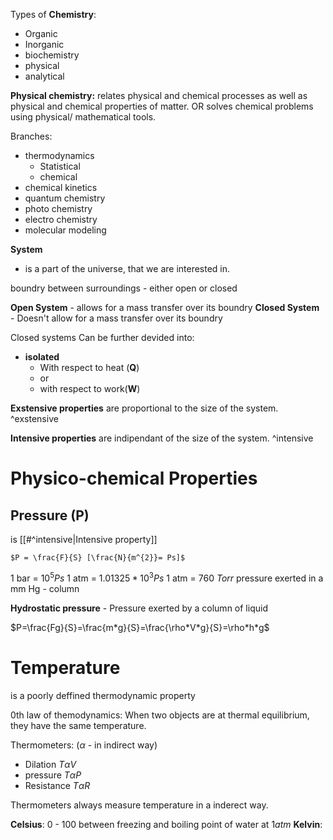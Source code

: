 
Types of **Chemistry**:
- Organic
- Inorganic
- biochemistry
- physical
- analytical

**Physical chemistry:**
relates physical and chemical processes as well as physical and chemical properties of matter.
OR
solves chemical problems using physical/ mathematical tools.

Branches:
- thermodynamics
	- Statistical
	- chemical
- chemical kinetics
- quantum chemistry
- photo chemistry
- electro chemistry
- molecular modeling

**System**
- is a part of the universe, that we are interested in.

boundry between surroundings - either open or closed

**Open System** - allows for a mass transfer over its boundry
**Closed System** - Doesn't allow for a mass transfer over its boundry

Closed systems Can be further devided into:
- **isolated**
	- With respect to heat (**Q**)
	- or
	- with respect to work(**W**)


**Exstensive properties** are proportional to the size of the system. ^exstensive

**Intensive properties** are indipendant of the size of the system. ^intensive

# Physico-chemical Properties

## Pressure (P)
is [[#^intensive|Intensive property]]

	$P = \frac{F}{S} [\frac{N}{m^{2}}= Ps]$

1 bar = $10^{5}Ps$
1 atm = $1.01325*10^{3}Ps$
1 atm = $760\ Torr$
pressure exerted in a  mm Hg - column

**Hydrostatic pressure** - Pressure exerted by a column of liquid

$P=\frac{Fg}{S}=\frac{m*g}{S}=\frac{\rho*V*g}{S}=\rho*h*g$

# Temperature
is a poorly deffined thermodynamic property

0th law of themodynamics:
When two objects are at thermal equilibrium, they have the same temperature.

Thermometers: ($\alpha$ - in indirect way)
- Dilation $T\alpha V$
- pressure $T \alpha P$
-  Resistance $T\alpha R$

Thermometers always measure temperature in a inderect way.

**Celsius**: 0 - 100 between freezing and boiling point of water at $1atm$
**Kelvin**: 

